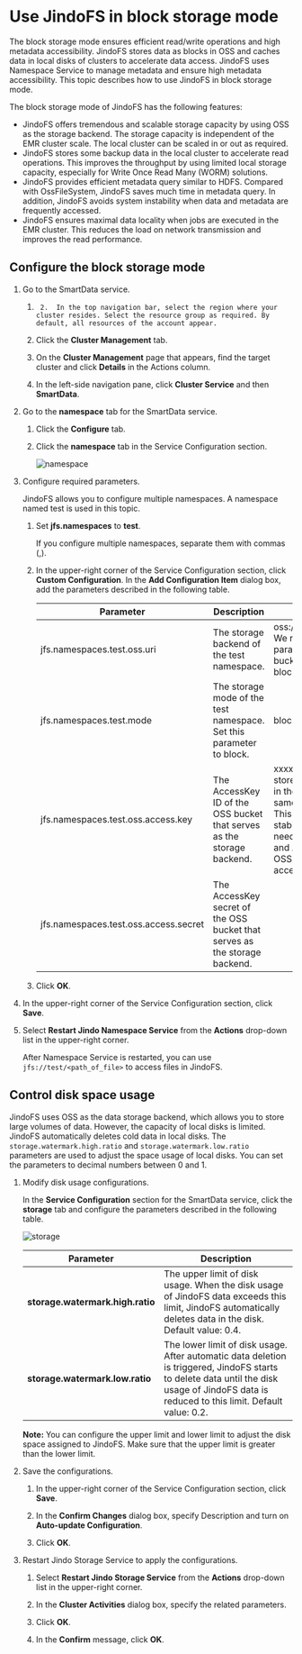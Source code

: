 # Use JindoFS in block storage mode

The block storage mode ensures efficient read/write operations and high metadata accessibility. JindoFS stores data as blocks in OSS and caches data in local disks of clusters to accelerate data access. JindoFS uses Namespace Service to manage metadata and ensure high metadata accessibility. This topic describes how to use JindoFS in block storage mode.

The block storage mode of JindoFS has the following features:

-   JindoFS offers tremendous and scalable storage capacity by using OSS as the storage backend. The storage capacity is independent of the EMR cluster scale. The local cluster can be scaled in or out as required.
-   JindoFS stores some backup data in the local cluster to accelerate read operations. This improves the throughput by using limited local storage capacity, especially for Write Once Read Many \(WORM\) solutions.
-   JindoFS provides efficient metadata query similar to HDFS. Compared with OssFileSystem, JindoFS saves much time in metadata query. In addition, JindoFS avoids system instability when data and metadata are frequently accessed.
-   JindoFS ensures maximal data locality when jobs are executed in the EMR cluster. This reduces the load on network transmission and improves the read performance.

## Configure the block storage mode

1.  Go to the SmartData service.

    1.      2.  In the top navigation bar, select the region where your cluster resides. Select the resource group as required. By default, all resources of the account appear.

    3.  Click the **Cluster Management** tab.

    4.  On the **Cluster Management** page that appears, find the target cluster and click **Details** in the Actions column.

    5.  In the left-side navigation pane, click **Cluster Service** and then **SmartData**.

2.  Go to the **namespace** tab for the SmartData service.

    1.  Click the **Configure** tab.

    2.  Click the **namespace** tab in the Service Configuration section.

        ![namespace](https://static-aliyun-doc.oss-cn-hangzhou.aliyuncs.com/assets/img/en-US/2819013061/p161094.png)

3.  Configure required parameters.

    JindoFS allows you to configure multiple namespaces. A namespace named test is used in this topic.

    1.  Set **jfs.namespaces** to **test**.

        If you configure multiple namespaces, separate them with commas \(,\).

    2.  In the upper-right corner of the Service Configuration section, click **Custom Configuration**. In the **Add Configuration Item** dialog box, add the parameters described in the following table.

        |Parameter|Description|Example|
        |---------|-----------|-------|
        |jfs.namespaces.test.oss.uri|The storage backend of the test namespace.|oss://<oss\_bucket\>/<oss\_dir\>/**Note:** We recommend that you set this parameter to a directory of an OSS bucket. The namespace stores data blocks in this directory. |
        |jfs.namespaces.test.mode|The storage mode of the test namespace. Set this parameter to block.|block|
        |jfs.namespaces.test.oss.access.key|The AccessKey ID of the OSS bucket that serves as the storage backend.|xxxx**Note:** We recommend that you store data in an OSS bucket that is in the same region and under the same account as your EMR cluster. This ensures high performance and stability. In this case, you do not need to configure the AccessKey ID and AccessKey secret because the OSS bucket allows password-free access from the EMR cluster. |
        |jfs.namespaces.test.oss.access.secret|The AccessKey secret of the OSS bucket that serves as the storage backend.|

    3.  Click **OK**.

4.  In the upper-right corner of the Service Configuration section, click **Save**.

5.  Select **Restart Jindo Namespace Service** from the **Actions** drop-down list in the upper-right corner.

    After Namespace Service is restarted, you can use `jfs://test/<path_of_file>` to access files in JindoFS.


## Control disk space usage

JindoFS uses OSS as the data storage backend, which allows you to store large volumes of data. However, the capacity of local disks is limited. JindoFS automatically deletes cold data in local disks. The `storage.watermark.high.ratio` and `storage.watermark.low.ratio` parameters are used to adjust the space usage of local disks. You can set the parameters to decimal numbers between 0 and 1.

1.  Modify disk usage configurations.

    In the **Service Configuration** section for the SmartData service, click the **storage** tab and configure the parameters described in the following table.

    ![storage](https://static-aliyun-doc.oss-cn-hangzhou.aliyuncs.com/assets/img/en-US/8780113061/p161207.png)

    |Parameter|Description|
    |---------|-----------|
    |**storage.watermark.high.ratio**|The upper limit of disk usage. When the disk usage of JindoFS data exceeds this limit, JindoFS automatically deletes data in the disk. Default value: 0.4.|
    |**storage.watermark.low.ratio**|The lower limit of disk usage. After automatic data deletion is triggered, JindoFS starts to delete data until the disk usage of JindoFS data is reduced to this limit. Default value: 0.2.|

    **Note:** You can configure the upper limit and lower limit to adjust the disk space assigned to JindoFS. Make sure that the upper limit is greater than the lower limit.

2.  Save the configurations.

    1.  In the upper-right corner of the Service Configuration section, click **Save**.

    2.  In the **Confirm Changes** dialog box, specify Description and turn on **Auto-update Configuration**.

    3.  Click **OK**.

3.  Restart Jindo Storage Service to apply the configurations.

    1.  Select **Restart Jindo Storage Service** from the **Actions** drop-down list in the upper-right corner.

    2.  In the **Cluster Activities** dialog box, specify the related parameters.

    3.  Click **OK**.

    4.  In the **Confirm** message, click **OK**.


